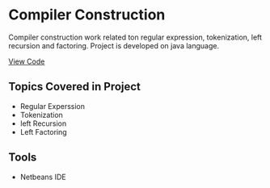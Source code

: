 # Compiler Construction
Compiler construction work related ton regular expression, tokenization, left recursion and factoring.
Project is developed on java language.

<a href="">View Code</a>

## Topics Covered in Project
- Regular Experssion 
- Tokenization
- left Recursion 
- Left Factoring

## Tools
- Netbeans IDE
